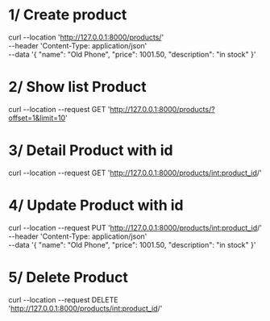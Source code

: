 # 1/ Create product

curl --location 'http://127.0.0.1:8000/products/' \
--header 'Content-Type: application/json' \
--data '{
    "name": "Old Phone",
    "price": 1001.50,
    "description": "in stock"
}'

# 2/ Show list Product

curl --location --request GET 'http://127.0.0.1:8000/products/?offset=1&limit=10'

# 3/ Detail Product with id

curl --location --request GET 'http://127.0.0.1:8000/products/<int:product_id>/'

# 4/ Update Product with id

curl --location --request PUT 'http://127.0.0.1:8000/products/<int:product_id>/' \
--header 'Content-Type: application/json' \
--data '{
    "name": "Old Phone",
    "price": 1001.50,
    "description": "in stock"
}'

# 5/ Delete Product

curl --location --request DELETE 'http://127.0.0.1:8000/products/<int:product_id>/'